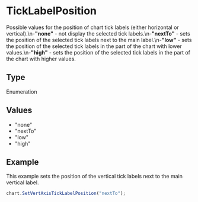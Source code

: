 # TickLabelPosition

Possible values for the position of chart tick labels (either horizontal or vertical).\n-**"none"** - not display the selected tick labels.\n-**"nextTo"** - sets the position of the selected tick labels next to the main label.\n-**"low"** - sets the position of the selected tick labels in the part of the chart with lower values.\n-**"high"** - sets the position of the selected tick labels in the part of the chart with higher values.

## Type

Enumeration

## Values

- "none"
- "nextTo"
- "low"
- "high"


## Example

This example sets the position of the vertical tick labels next to the main vertical label.

```javascript editor-docx
chart.SetVertAxisTickLabelPosition("nextTo");
```
